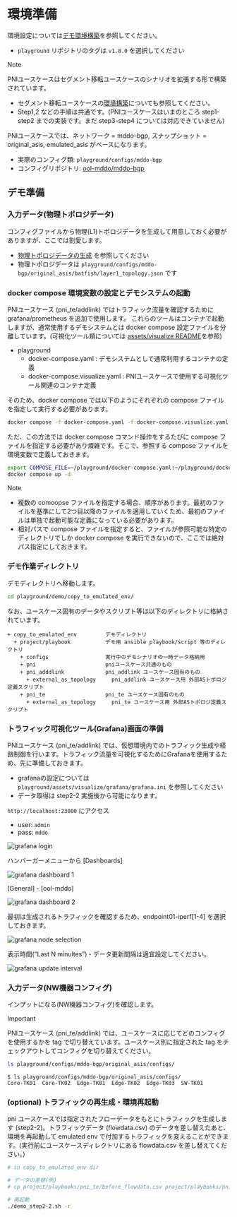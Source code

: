# 環境準備

環境設定については[デモ環境構築](../../../../doc/provision.md)を参照してください。

- `playground` リポジトリのタグは `v1.8.0` を選択してください

> [!NOTE]
> PNIユースケースはセグメント移転ユースケースのシナリオを拡張する形で構築されています。
> - セグメント移転ユースケースの[環境構築](../move_seg/provision.md)についても参照してください。
> - Step1,2 などの手順は共通です。(PNIユースケースはいまのところ step1-step2 までの実装です。まだ step3-step4 については対応できていません)

PNIユースケースでは、ネットワーク = mddo-bgp, スナップショット = original_asis, emulated_asis がベースになります。

- 実際のコンフィグ類: `playground/configs/mddo-bgp`
- コンフィグリポジトリ: [ool-mddo/mddo-bgp](https://github.com/ool-mddo/mddo-bgp)

## デモ準備

### 入力データ(物理トポロジデータ)

コンフィグファイルから物理(L1)トポロジデータを生成して用意しておく必要がありますが、ここでは割愛します。

- [物理トポロジデータの生成](../../../layer1_topology/doc/operation.md) を参照してください
- 物理トポロジデータは `playground/configs/mddo-bgp/original_asis/batfish/layer1_topology.json` です

### docker compose 環境変数の設定とデモシステムの起動

PNIユースケース (pni_te/addlink) ではトラフィック流量を確認するために grafana/prometheus を追加で使用します。
これらのツールはコンテナで起動しますが、通常使用するデモシステムとは docker compose 設定ファイルを分離しています。(可視化ツール類については [assets/visualize README](../../../../assets/visualize/README.md)を参照)

- playground
  - docker-compose.yaml : デモシステムとして通常利用するコンテナの定義
  - docker-compose.visualize.yaml : PNIユースケースで使用する可視化ツール関連のコンテナ定義

そのため、docker compose では以下のようにそれぞれの compose ファイルを指定して実行する必要があります。

```bash
docker compose -f docker-compose.yaml -f docker-compose.visualize.yaml up -d
```

ただ、この方法では docker compose コマンド操作をするたびに compose ファイルを指定する必要があり煩雑です。そこで、参照する compose ファイルを環境変数で定義しておきます。

```bash
export COMPOSE_FILE=~/playground/docker-compose.yaml:~/playground/docker-compose.visualize.yaml
docker compose up -d
```

> [!NOTE]
> - 複数の comoopse ファイルを指定する場合、順序があります。最初のファイルを基準にして2つ目以降のファイルを適用していくため、最初のファイルは単独で起動可能な定義になっている必要があります。
> - 相対パスで compose ファイルを指定すると、ファイルが参照可能な特定のディレクトリでしか docker compose を実行できないので、ここでは絶対パス指定にしておきます。

### デモ作業ディレクトリ

デモディレクトリへ移動します。

```bash
cd playground/demo/copy_to_emulated_env/
```

なお、ユースケース固有のデータやスクリプト等は以下のディレクトリに格納されています。

```
+ copy_to_emulated_env         デモディレクトリ
  + project/playbook           デモ用 ansible playbook/script 等のディレクトリ
    + configs                  実行中のデモシナリオの一時データ格納用
    + pni                      pniユースケース共通のもの
    + pni_adddlink             pni_addlink ユースケース固有のもの
      + external_as_topology     pni_addlink ユースケース用 外部ASトポロジ定義スクリプト
    + pni_te                   pni_te ユースケース固有のもの
      + external_as_topology     pni_te ユースケース用 外部ASトポロジ定義スクリプト
```

### トラフィック可視化ツール(Grafana)画面の準備

PNIユースケース (pni_te/addlink) では、仮想環境内でのトラフィック生成や経路制御を行います。トラフィック流量を可視化するためにGrafanaを使用するため、先に準備しておきます。

* grafanaの設定については `playground/assets/visualize/grafana/grafana.ini` を参照してください
* データ取得は step2-2 実施後から可能になります。

`http://localhost:23000` にアクセス

- user: `admin`
- pass: `mddo`

![grafana login](fig/grafana_login.png)

ハンバーガーメニューから [Dashboards]

![grafana dashboard 1](fig/grafana_dashboard1.png)

[General] - [ool-mddo]

![grafana dashboard 2](fig/grafana_dashboard2.png)

最初は生成されるトラフィックを確認するため、endpoint01-iperf[1-4] を選択しておきます。

![grafana node selection](fig/grafana_select_node.png)

表示時間(”Last N minultes”)・データ更新間隔は適宜設定してください。

![grafana update interval](fig/grafana_interval.png)

### 入力データ(NW機器コンフィグ)

インプットになる(NW機器コンフィグ)を確認します。

> [!IMPORTANT]
> PNIユースケース (pni_te/addlink) では、ユースケースに応じてどのコンフィグを使用するかを tag で切り替えています。ユースケース別に指定された tag をチェックアウトしてコンフィグを切り替えてください。

```bash
ls playground/configs/mddo-bgp/original_asis/configs/
```
```
$ ls playground/configs/mddo-bgp/original_asis/configs/
Core-TK01  Core-TK02  Edge-TK01  Edge-TK02  Edge-TK03  SW-TK01
```

### (optional) トラフィックの再生成・環境再起動

pni ユースケースでは指定されたフローデータをもとにトラフィックを生成します (step2-2)。トラフィックデータ (flowdata.csv) のデータを差し替えたあと、環境を再起動して emulated env で付加するトラフィックを変えることができます。(実行前にユースケースディレクトリにある flowdata.csv を差し替えてください。)

```bash
# in copy_to_emulated_env dir

# データの差替(例)
# cp project/playbooks/pni_te/before_flowdata.csv project/playbooks/pni_te/flowdata.csv

# 再起動
./demo_step2-2.sh -r
```
